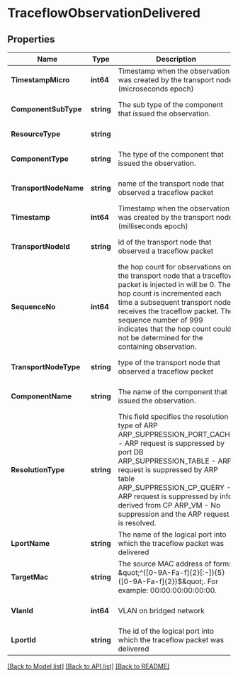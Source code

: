 # TraceflowObservationDelivered

## Properties
Name | Type | Description | Notes
------------ | ------------- | ------------- | -------------
**TimestampMicro** | **int64** | Timestamp when the observation was created by the transport node (microseconds epoch) | [optional] [default to null]
**ComponentSubType** | **string** | The sub type of the component that issued the observation. | [optional] [default to null]
**ResourceType** | **string** |  | [default to null]
**ComponentType** | **string** | The type of the component that issued the observation. | [optional] [default to null]
**TransportNodeName** | **string** | name of the transport node that observed a traceflow packet | [optional] [default to null]
**Timestamp** | **int64** | Timestamp when the observation was created by the transport node (milliseconds epoch) | [optional] [default to null]
**TransportNodeId** | **string** | id of the transport node that observed a traceflow packet | [optional] [default to null]
**SequenceNo** | **int64** | the hop count for observations on the transport node that a traceflow packet is injected in will be 0. The hop count is incremented each time a subsequent transport node receives the traceflow packet. The sequence number of 999 indicates that the hop count could not be determined for the containing observation. | [optional] [default to null]
**TransportNodeType** | **string** | type of the transport node that observed a traceflow packet | [optional] [default to null]
**ComponentName** | **string** | The name of the component that issued the observation. | [optional] [default to null]
**ResolutionType** | **string** | This field specifies the resolution type of ARP ARP_SUPPRESSION_PORT_CACHE - ARP request is suppressed by port DB ARP_SUPPRESSION_TABLE - ARP request is suppressed by ARP table ARP_SUPPRESSION_CP_QUERY - ARP request is suppressed by info derived from CP ARP_VM - No suppression and the ARP request is resolved. | [optional] [default to null]
**LportName** | **string** | The name of the logical port into which the traceflow packet was delivered | [optional] [default to null]
**TargetMac** | **string** | The source MAC address of form: \&quot;^([0-9A-Fa-f]{2}[:-]){5}([0-9A-Fa-f]{2})$\&quot;. For example: 00:00:00:00:00:00.  | [optional] [default to null]
**VlanId** | **int64** | VLAN on bridged network | [optional] [default to null]
**LportId** | **string** | The id of the logical port into which the traceflow packet was delivered | [optional] [default to null]

[[Back to Model list]](../README.md#documentation-for-models) [[Back to API list]](../README.md#documentation-for-api-endpoints) [[Back to README]](../README.md)

